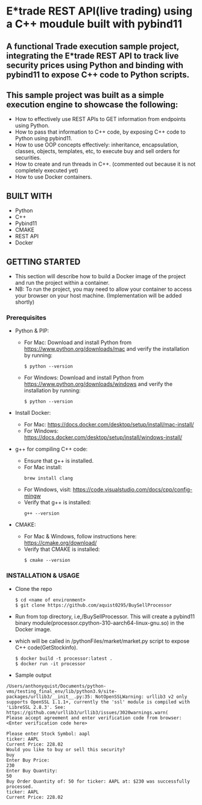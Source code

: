 # E*trade REST API(live trading) using a C++ moudule built with pybind11

## A functional Trade execution sample project, integrating the E*trade REST API to track live security prices using Python and binding with pybind11 to expose C++ code to Python scripts.

## This sample project was built as a simple execution engine to showcase the following:
* How to effectively use REST APIs to GET information from endpoints using Python.
* How to pass that information to C++ code, by exposing C++ code to Python using pybind11.
* How to use OOP concepts effectively: inheritance, encapsulation, classes, objects, templates, etc, to execute buy and sell orders for securities.
* How to create and run threads in C++. (commented out because it is not completely executed yet)
* How to use Docker containers.

## BUILT WITH
* Python
* C++
* Pybind11
* CMAKE
* REST API
* Docker

## GETTING STARTED
* This section will describe how to build a Docker image of the project and run the project within a container.
* NB: To run the project, you may need to allow your container to access your browser on your host machine. (Implementation will be added shortly)
  

### Prerequisites
* Python & PIP:
    * For Mac: Download and install Python from https://www.python.org/downloads/mac and verify the installation by running:
      ```
      $ python --version
      ```              
    * For Windows: Download and install Python from https://www.python.org/downloads/windows and verify the installation by running:
       ```
      $ python --version
       ```      

* Install Docker:
   * For Mac: https://docs.docker.com/desktop/setup/install/mac-install/
   * For Windows: https://docs.docker.com/desktop/setup/install/windows-install/
       
* g++ for compiling C++ code:
    * Ensure that g++ is installed.
    * For Mac install:
      ```
      brew install clang
      ```
    * For Windows, visit: https://code.visualstudio.com/docs/cpp/config-mingw
    * Verify that g++ is installed:
      ```
      g++ --version
      ```

* CMAKE:
    * For Mac & Windows, follow instructions here: https://cmake.org/download/
    * Verify that CMAKE is installed:
      ```
      $ cmake --version
      ```      

### INSTALLATION & USAGE
* Clone the repo
  ```
  $ cd <name of environment>
  $ git clone https://github.com/aquist0295/BuySellProcessor
  ```
* Run from top directory, i.e,/BuySellProcessor. This will create a pybind11 binary module(processor.cpython-310-aarch64-linux-gnu.so) in the Docker image.
* which will be called in /pythonFiles/market/market.py script to expose C++ code(GetStockinfo).
  ```
  $ docker build -t processor:latest .
  $ docker run -it processor 
  ```
  
* Sample output
 ```
 /Users/anthonyquist/Documents/python-vms/testing_final_env/lib/python3.9/site-packages/urllib3/__init__.py:35: NotOpenSSLWarning: urllib3 v2 only supports OpenSSL 1.1.1+, currently the 'ssl' module is compiled with 'LibreSSL 2.8.3'. See: https://github.com/urllib3/urllib3/issues/3020warnings.warn(
Please accept agreement and enter verification code from browser: <Enter verification code here>

Please enter Stock Symbol: aapl
ticker: AAPL
Current Price: 228.02
Would you like to buy or sell this security?
buy
Enter Buy Price:
230
Enter Buy Quantity:
50
Buy Order Quantity of: 50 for ticker: AAPL at: $230 was successfully processed.
ticker: AAPL
Current Price: 228.02

```   
  
